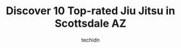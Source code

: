 ---
layout: ampstory
image: https://i0.wp.com/www.depkes.org/wp-content/uploads/2023/06/jiu-jitsu-0-in-scottsdale-az-1685874543.jpeg?resize=640,853
author: techidn
featured: false
description: Discover the impressive array of Jiu Jitsu options in Scottsdale AZ, where you can find 10 of the largest Jiu Jitsu establishments in the area. From renowned classics to hidden gems, Scottsd
title: Discover 10 Top-rated Jiu Jitsu in Scottsdale AZ
cover:
   title: Discover 10 Top-rated Jiu Jitsu in Scottsdale AZ
   subtitle: Rickpate
   background: https://www.depkes.org/wp-content/uploads/2023/06/jiu-jitsu-0-in-scottsdale-az-1685874543.jpeg

pages: 
 - layout: thirds
   top: <h1>#1 Gracie Barra Brazilian Jiu Jitsu & Self Defense</h1>
   bottom: "<p>Trained for 1 day in GB Scottsdale, prof victor and prof Bernardo were really welcoming us for the visit.  We were staying a little too far from Scottsdale therefore trai</p>"
   background: https://www.depkes.org/wp-content/uploads/2023/06/jiu-jitsu-1-in-scottsdale-az-1685874543.jpeg
   backgroundblur: true
 - layout: thirds
   top: <h1>#2 Fight Ready MMA & Fitness Gym</h1>
   bottom: "<p>This gym is definitely one of the best of its kind. The coaches and staff are all incredibly friendly and the training you receive is top notch. At one point these coache</p>"
   background: https://www.depkes.org/wp-content/uploads/2023/06/jiu-jitsu-2-in-scottsdale-az-1685874544.jpeg
   cta:
      link: https://www.depkes.org/blog/discover-10-top-rated-jiu-jitsu-in-scottsdale-az/
      text: Discover 10 Top-rated Jiu Jitsu in Scottsdale AZ
 - layout: thirds
   top: <h1>#3 10th Planet Jiu Jitsu Scottsdale</h1>
   bottom: "<p>14202 N Scottsdale Rd suite 100, Scottsdale, AZ 85254, United States</p>"
   background: https://www.depkes.org/wp-content/uploads/2023/06/jiu-jitsu-3-in-scottsdale-az-1685874545.jpeg
   cta:
      link: https://www.depkes.org/blog/discover-10-top-rated-jiu-jitsu-in-scottsdale-az/
      text: Discover 10 Top-rated Jiu Jitsu in Scottsdale AZ
 - layout: thirds
   top: <h1>#4 Koclanis Martial Arts/Mountain View Karate</h1>
   bottom: "<p>8473 E McDonald Dr, Scottsdale, AZ 85250, United States</p>"
   background: https://images.unsplash.com/photo-1599422314077-f4dfdaa4cd09?ixlib=rb-4.0.3&ixid=MnwxMjA3fDB8MHxwaG90by1wYWdlfHx8fGVufDB8fHx8&auto=format&fit=crop&w=640&h=853&q=80
   cta:
      link: https://www.depkes.org/blog/discover-10-top-rated-jiu-jitsu-in-scottsdale-az/
      text: Discover 10 Top-rated Jiu Jitsu in Scottsdale AZ
 - layout: thirds
   top: <h1>#5 One Ten Brazilian Jiu Jitsu Academy</h1>
   bottom: "<p>10810 E Vía Linda Suite 111/112, Scottsdale, AZ 85259, United States</p>"
   background: https://images.unsplash.com/photo-1620421680010-0766ff230392?ixlib=rb-4.0.3&ixid=MnwxMjA3fDB8MHxwaG90by1wYWdlfHx8fGVufDB8fHx8&auto=format&fit=crop&w=640&h=853&q=80
   cta:
      link: https://www.depkes.org/blog/discover-10-top-rated-jiu-jitsu-in-scottsdale-az/
      text: Discover 10 Top-rated Jiu Jitsu in Scottsdale AZ
 - layout: thirds
   top: <h1>#6 Premier Martial Arts Scottsdale</h1>
   bottom: "<p>8864 East Pinnacle Peak Road Suite #K2, Scottsdale, AZ 85255, United States</p>"
   background: https://images.unsplash.com/photo-1557672172-298e090bd0f1?ixlib=rb-4.0.3&ixid=MnwxMjA3fDB8MHxwaG90by1wYWdlfHx8fGVufDB8fHx8&auto=format&fit=crop&w=640&h=853&q=80
   cta:
      link: https://www.depkes.org/blog/discover-10-top-rated-jiu-jitsu-in-scottsdale-az/
      text: Discover 10 Top-rated Jiu Jitsu in Scottsdale AZ
 - layout: thirds
   top: <h1>#7 Alpha Krav Maga Scottsdale</h1>
   bottom: "<p>10953 N Frank Lloyd Wright Blvd #107, Scottsdale, AZ 85259, United States</p>"
   background: https://images.unsplash.com/photo-1604871000636-074fa5117945?ixlib=rb-4.0.3&ixid=MnwxMjA3fDB8MHxwaG90by1wYWdlfHx8fGVufDB8fHx8&auto=format&fit=crop&w=640&h=853&q=80
   cta:
      link: https://www.depkes.org/blog/discover-10-top-rated-jiu-jitsu-in-scottsdale-az/
      text: Discover 10 Top-rated Jiu Jitsu in Scottsdale AZ
 - layout: thirds
   middle: Continue reading...
   background: https://images.unsplash.com/photo-1567360425618-1594206637d2?ixlib=rb-4.0.3&ixid=MnwxMjA3fDB8MHxwaG90by1wYWdlfHx8fGVufDB8fHx8&auto=format&fit=crop&w=640&h=853&q=80
   cta:
      link: https://www.depkes.org/blog/discover-10-top-rated-jiu-jitsu-in-scottsdale-az/
      text: Discover 10 Top-rated Jiu Jitsu in Scottsdale AZ
      
---